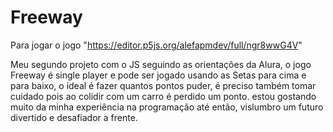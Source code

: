 # Freeway

Para jogar o jogo "https://editor.p5js.org/alefapmdev/full/ngr8wwG4V"

Meu segundo projeto com o JS seguindo as orientações da Alura, o jogo Freeway é single player e pode ser jogado usando as Setas para cima e para baixo, o ideal é fazer quantos pontos puder, é preciso também tomar cuidado pois ao colidir com um carro é perdido um ponto. estou gostando muito da minha experiência na programação até então, vislumbro um futuro divertido e desafiador a frente.
